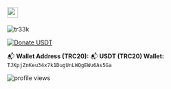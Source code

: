 <H2> <img src="https://media.giphy.com/media/hvRJCLFzcasrR4ia7z/giphy.gif" width="25px"></H2>

<p align="left"> 
    <img src="https://github-readme-stats.vercel.app/api?username=tr33k&show_icons=true&theme=dark" alt="tr33k" />
</p>

[![Donate USDT](https://img.shields.io/badge/Donate-USDT-green?logo=tether&style=for-the-badge)](https://tronscan.org/#/address/TJKpjZnKeu34x7k1DugUnLWQgEWu6As5Ga)

📬 **Wallet Address (TRC20):**
📬 **USDT (TRC20) Wallet:**  
`TJKpjZnKeu34x7k1DugUnLWQgEWu6As5Ga`

<p align="left">
  <img src="https://komarev.com/ghpvc/?username=ibrahim307le&label=Profile%20views&color=0e75b6&style=flat" alt="profile views" />
</p>

